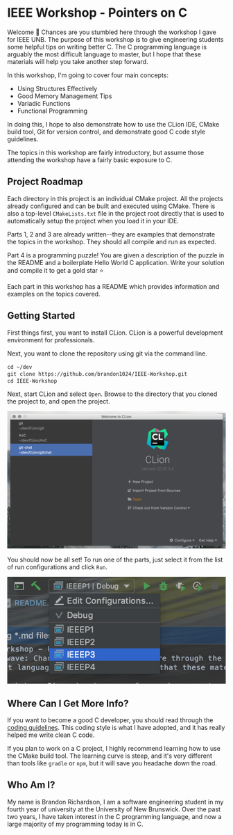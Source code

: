 # IEEE Workshop - Pointers on C
Welcome :wave: Chances are you stumbled here through the workshop I gave for IEEE UNB. The purpose of this workshop is to give engineering students some helpful tips on writing better C. The C programming language is arguably the most difficult language to master, but I hope that these materials will help you take another step forward.

In this workshop, I'm going to cover four main concepts:
- Using Structures Effectively
- Good Memory Management Tips
- Variadic Functions
- Functional Programming

In doing this, I hope to also demonstrate how to use the CLion IDE, CMake build tool, Git for version control, and demonstrate good C code style guidelines.

The topics in this workshop are fairly introductory, but assume those attending the workshop have a fairly basic exposure to C.

## Project Roadmap
Each directory in this project is an individual CMake project. All the projects already configured and can be built and executed using CMake. There is also a top-level `CMakeLists.txt` file in the project root directly that is used to automatically setup the project when you load it in your IDE.

Parts 1, 2 and 3 are already written--they are examples that demonstrate the topics in the workshop. They should all compile and run as expected.

Part 4 is a programming puzzle! You are given a description of the puzzle in the README and a boilerplate Hello World C application. Write your solution and compile it to get a gold star :star:

Each part in this workshop has a README which provides information and examples on the topics covered.

## Getting Started
First things first, you want to install CLion. CLion is a powerful development environment for professionals.

Next, you want to clone the repository using git via the command line.
```
cd ~/dev
git clone https://github.com/brandon1024/IEEE-Workshop.git
cd IEEE-Workshop
```

Next, start CLion and select `Open`. Browse to the directory that you cloned the project to, and open the project.

<img src="screenshot1.png"/>

You should now be all set! To run one of the parts, just select it from the list of run configurations and click `Run`.

<img src="screenshot2.png"/>

## Where Can I Get More Info?
If you want to become a good C developer, you should read through the [coding guidelines](https://git.kernel.org/pub/scm/git/git.git/tree/Documentation/CodingGuidelines). This coding style is what I have adopted, and it has really helped me write clean C code.

If you plan to work on a C project, I highly recommend learning how to use the CMake build tool. The learning curve is steep, and it's very different than tools like `gradle` or `npm`, but it will save you headache down the road.

## Who Am I?
My name is Brandon Richardson, I am a software engineering student in my fourth year of university at the University of New Brunswick. Over the past two years, I have taken interest in the C programming language, and now a large majority of my programming today is in C.